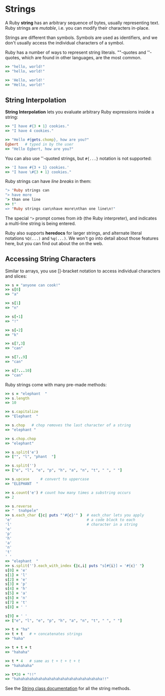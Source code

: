 # Strings

A Ruby **string** has an arbitrary sequence of bytes, usually representing
text. Ruby strings are *mutable*, i.e. you can modify their characters
in-place.

Strings are different than symbols. Symbols are used as identifiers, and we
don't usually access the individual characters of a symbol.

Ruby has a number of ways to represent string literals. ""-quotes and
''-quotes, which are found in other languages, are the most common.

```ruby
>> "hello, world!"
=> "hello, world!"

>> 'Hello, world!'
=> "Hello, world!"
```

## String Interpolation

**String Interpolation** lets you evaluate arbitrary Ruby expressions inside a
string:

```ruby
>> "I have #{3 + 1} cookies."
=> "I have 4 cookies."

>> "Hello #{gets.chomp}, how are you?"
Egbert   # typed in by the user
=> "Hello Egbert, how are you?"
```

You can also use ''-quoted strings, but `#{...}` notation is not supported:

```ruby
>> 'I have #{3 + 1} cookies.'
=> "I have \#{3 + 1} cookies."
```

Ruby strings can have *line breaks* in them:

```ruby
"> "Ruby strings can
"> have more
"> than one line
>> !"
=> "Ruby strings can\nhave more\nthan one line\n!"
```

The special `">` prompt comes from *irb* (the Ruby interpreter), and indicates
a multi-line string is being entered.

Ruby also supports **heredocs** for larger strings, and alternate literal
notations `%Q(...)` and `%q(...)`. We won't go into detail about those
features here, but you can find out about the on the web.


## Accessing String Characters

Similar to arrays, you use []-bracket notation to access individual characters
and slices:

```ruby
>> s = "anyone can cook!"
>> s[0]
=> "a"

>> s[1]
=> "n"

>> s[-1]
=> "!"

>> s[-2]
=> "k"

>> s[7,3]
=> "can"

>> s[7..9]
=> "can"

>> s[7...10]
=> "can"
```

Ruby strings come with many pre-made methods:

```ruby
>> s = "elephant  "
>> s.length
=> 10

>> s.capitalize
=> "Elephant  "

>> s.chop   # chop removes the last character of a string
=> "elephant "

>> s.chop.chop
=> "elephant"

>> s.split('e')
=> ["", "l", "phant  "]

>> s.split('')
=> ["e", "l", "e", "p", "h", "a", "n", "t", " ", " "]

>> s.upcase     # convert to uppercase
=> "ELEPHANT  "

>> s.count('e') # count how many times a substring occurs
=> 2

>> s.reverse
=> "  tnahpele"
>> s.each_char {|c| puts "'#{c}'" }  # each_char lets you apply
'e'                                  # a code block to each
'l'                                  # character in a string
'e'
'p'
'h'
'a'
'n'
't'
' '
=> "elephant  "
>> s.split('').each_with_index {|c,i| puts "s[#{i}] = '#{c}' "}
s[0] = 'e'
s[1] = 'l'
s[2] = 'e'
s[3] = 'p'
s[4] = 'h'
s[5] = 'a'
s[6] = 'n'
s[7] = 't'
s[8] = ' '

s[9] = ' '
=> ["e", "l", "e", "p", "h", "a", "n", "t", " ", " "]

>> t = "ha"
>> t + t   # + concatenates strings
=> "haha"

>> t + t + t
=> "hahaha"

>> t * 4   # same as t + t + t + t
=> "hahahaha"

>> t*20 + "!!"
=> "hahahahahahahahahahahahahahahahahahahaha!!"
```

See the [String class
documentation](https://ruby-doc.org/core-3.1.2/String.html) for all the string
methods.
